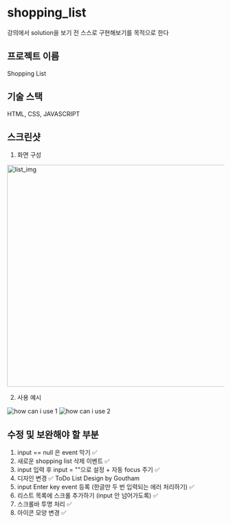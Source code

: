 # shopping_list

강의에서 solution을 보기 전 스스로 구현해보기를 목적으로 한다

## 프로젝트 이름

Shopping List

## 기술 스택

HTML, CSS, JAVASCRIPT

## 스크린샷

1. 화면 구성

<img width="516" alt="list_img" src="https://user-images.githubusercontent.com/75401130/124381377-16a9de80-dcfd-11eb-8dd9-91f4428790b9.png">

2. 사용 예시

<img alt="how can i use 1" src="![Hnet com-image](https://user-images.githubusercontent.com/75401130/124381545-1c53f400-dcfe-11eb-9fc6-6206d1e5907d.gif)" />

<img alt="how can i use 2" src="![Hnet com-image (1)](https://user-images.githubusercontent.com/75401130/124381636-69d06100-dcfe-11eb-9ae1-3e555699f3cb.gif)" />

## 수정 및 보완해야 할 부분

1. input == null 은 event 막기 ✅
2. 새로운 shopping list 삭제 이벤트 ✅
3. input 입력 후 input = ""으로 설정 + 자동 focus 주기 ✅
4. 디자인 변경 ✅ ToDo List Design by Goutham
5. input Enter key event 등록 (한글만 두 번 입력되는 에러 처리하기) ✅
6. 리스트 목록에 스크롤 추가하기 (input 안 넘어가도록) ✅
7. 스크롤바 투명 처리 ✅
8. 아이콘 모양 변경 ✅
